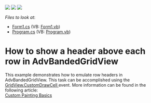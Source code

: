<!-- default badges list -->
![](https://img.shields.io/endpoint?url=https://codecentral.devexpress.com/api/v1/VersionRange/128631542/10.2.3%2B)
[![](https://img.shields.io/badge/Open_in_DevExpress_Support_Center-FF7200?style=flat-square&logo=DevExpress&logoColor=white)](https://supportcenter.devexpress.com/ticket/details/E2921)
[![](https://img.shields.io/badge/📖_How_to_use_DevExpress_Examples-e9f6fc?style=flat-square)](https://docs.devexpress.com/GeneralInformation/403183)
<!-- default badges end -->
<!-- default file list -->
*Files to look at*:

* [Form1.cs](./CS/Form1.cs) (VB: [Form1.vb](./VB/Form1.vb))
* [Program.cs](./CS/Program.cs) (VB: [Program.vb](./VB/Program.vb))
<!-- default file list end -->
# How to show a header above each row in AdvBandedGridView


<p>This example demonstrates how to emulate row headers in AdvBandedGridView. This task can be accomplished using the <a href="http://documentation.devexpress.com/#WindowsForms/DevExpressXtraGridViewsGridGridView_CustomDrawCelltopic">GridView.CustomDrawCell </a> event. More information can be found in the following article:<br />
<a href="http://documentation.devexpress.com/#WindowsForms/CustomDocument762">Custom Painting Basics</a></p>

<br/>


